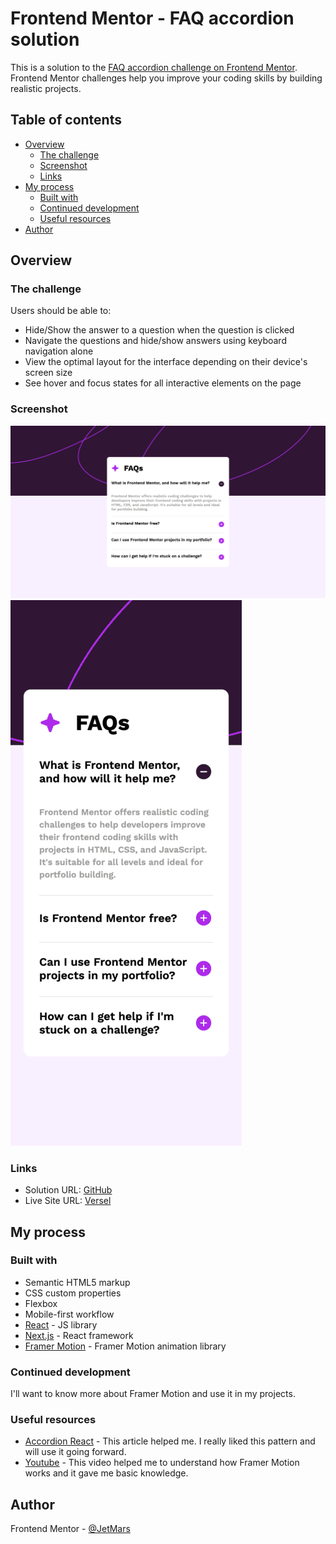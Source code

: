 # Frontend Mentor - FAQ accordion solution

This is a solution to the [FAQ accordion challenge on Frontend Mentor](https://www.frontendmentor.io/challenges/faq-accordion-wyfFdeBwBz). Frontend Mentor challenges help you improve your coding skills by building realistic projects.

## Table of contents

- [Overview](#overview)
  - [The challenge](#the-challenge)
  - [Screenshot](#screenshot)
  - [Links](#links)
- [My process](#my-process)
  - [Built with](#built-with)
  - [Continued development](#continued-development)
  - [Useful resources](#useful-resources)
- [Author](#author)

## Overview

### The challenge

Users should be able to:

- Hide/Show the answer to a question when the question is clicked
- Navigate the questions and hide/show answers using keyboard navigation alone
- View the optimal layout for the interface depending on their device's screen size
- See hover and focus states for all interactive elements on the page

### Screenshot

![](./screenshot-desktop.png)
![](./screenshot-mobile.png)

### Links

- Solution URL: [GitHub](https://github.com/JetMars/fmentor-faq-accordion)
- Live Site URL: [Versel](https://fmentor-faq-accordion.vercel.app)

## My process

### Built with

- Semantic HTML5 markup
- CSS custom properties
- Flexbox
- Mobile-first workflow
- [React](https://reactjs.org/) - JS library
- [Next.js](https://nextjs.org/) - React framework
- [Framer Motion](https://www.framer.com/motion/) - Framer Motion animation library

### Continued development

I'll want to know more about Framer Motion and use it in my projects.

### Useful resources

- [Accordion React](https://webformyself.com/kak-sozdat-accordion-react-s-nulya-bez-ispolzovaniya-vneshnej-biblioteki/) - This article helped me. I really liked this pattern and will use it going forward.
- [Youtube](https://www.youtube.com/watch?v=_94vYQtaz1Y&list=PLiZoB8JBsdzkn1yqxUaprfLYzdS-1jhJE) - This video helped me to understand how Framer Motion works and it gave me basic knowledge.

## Author

Frontend Mentor - [@JetMars](https://www.frontendmentor.io/profile/JetMars)

